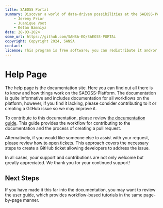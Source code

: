 ```yaml
---
title: SAEOSS Portal
summary: Discover a world of data-driven possibilities at the SAEOSS-Portal, where information converges to empower data sharing and decision-making.
    - Jeremy Prior
    - Juanique Voot
    - Ketan Bamniya
date: 28-03-2024
some_url: https://github.com/SANSA-EO/SAEOSS-PORTAL
copyright: Copyright 2024, SANSA
contact:
license: This program is free software; you can redistribute it and/or modify it under the terms of the GNU Affero General Public License as published by the Free Software Foundation; either version 3 of the License, or (at your option) any later version.
---
```


# Help Page

The help page is the documentation site. Here you can find out all there is to know and how things work on the SAEOSS-Platform. The documentation is quite informative and includes documentation for all workflows on the platform, however, if you find it lacking, please consider contributing to it or creating a GitHub issue so we may improve it.

To contribute to this documentation, please review [the documentation guide](../../developer/documentation/writing.md). This guide provides the workflow for contributing to the documentation and the process of creating a pull request.

Alternatively, if you would like someone else to assist with your request, please review [how to open tickets](../guide/opening-issues.md). This approach covers the necessary steps to create a GitHub ticket allowing developers to address the issue.

In all cases, your support and contributions are not only welcome but greatly appreciated. We thank you for your continued support!

## Next Steps

If you have made it this far into the documentation, you may want to review the [user guide](../guide/index.md), which provides workflow-based tutorials in the same page-by-page manner.
